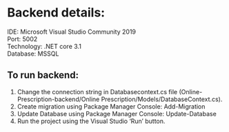 # Backend details:
IDE: Microsoft Visual Studio Community 2019 <br>
Port: 5002<br>
Technology: .NET core 3.1<br>
Database: MSSQL

## To run backend:
1) Change the connection string in Databasecontext.cs file
(Online-Prescription-backend/Online
Prescription/Models/DatabaseContext.cs).
2) Create migration using Package Manager Console:
Add-Migration
3) Update Database using Package Manager Console:
Update-Database
4) Run the project using the Visual Studio ‘Run’ button.
